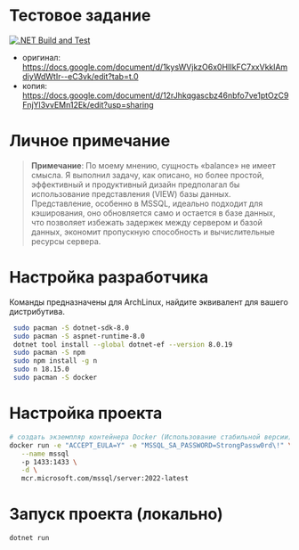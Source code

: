# Тестовое задание
[![.NET Build and Test](https://github.com/MathieuAuclair/demo-interview/actions/workflows/ci.yml/badge.svg)](https://github.com/MathieuAuclair/demo-interview/actions/workflows/ci.yml)

- оригинал: https://docs.google.com/document/d/1kysWVjkzO6x0HIIkFC7xxVkklAmdiyWdWtIr--eC3vk/edit?tab=t.0
- копия: https://docs.google.com/document/d/12rJhkqgascbz46nbfo7ve1ptOzC9FnjYl3vvEMn12Ek/edit?usp=sharing

# Личное примечание

> **Примечание**: По моему мнению, сущность «balance» не имеет смысла. Я выполнил задачу, как описано, но более простой, эффективный и продуктивный дизайн предполагал бы использование представления (VIEW) базы данных. Представление, особенно в MSSQL, идеально подходит для кэширования, оно обновляется само и остается в базе данных, что позволяет избежать задержек между сервером и базой данных, экономит пропускную способность и вычислительные ресурсы сервера.

# Настройка разработчика

Команды предназначены для ArchLinux, найдите эквивалент для вашего дистрибутива.

```bash
 sudo pacman -S dotnet-sdk-8.0
 sudo pacman -S aspnet-runtime-8.0
 dotnet tool install --global dotnet-ef --version 8.0.19
 sudo pacman -S npm
 sudo npm install -g n
 sudo n 18.15.0
 sudo pacman -S docker
```

# Настройка проекта

```bash
# создать экземпляр контейнера Docker (Использование стабильной версии)
docker run -e "ACCEPT_EULA=Y" -e "MSSQL_SA_PASSWORD=StrongPassw0rd\!" \
   --name mssql
   -p 1433:1433 \
   -d \
   mcr.microsoft.com/mssql/server:2022-latest
```

# Запуск проекта (локально)

```bash
dotnet run
```
